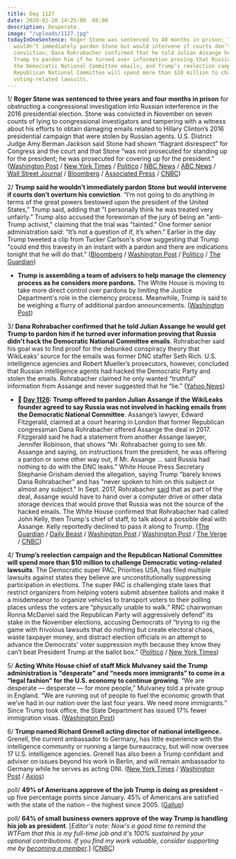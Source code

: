 ```yaml
---
title: Day 1127
date: 2020-02-20 14:25:00 -08:00
description: Desperate.
image: "/uploads/1127.jpg"
todayInOneSentence: Roger Stone was sentenced to 40 months in prison; Trump said he
  wouldn’t immediately pardon Stone but would intervene if courts don’t overturn his
  conviction; Dana Rohrabacher confirmed that he told Julian Assange he would get
  Trump to pardon him if he turned over information proving that Russia didn't hack
  the Democratic National Committee emails; and Trump’s reelection campaign and the
  Republican National Committee will spend more than $10 million to challenge Democratic
  voting-related lawsuits.
---
```


1/ **Roger Stone was sentenced to three years and four months in prison** for obstructing a congressional investigation into Russian interference in the 2016 presidential election. Stone was convicted in November on seven counts of lying to congressional investigators and tampering with a witness about his efforts to obtain damaging emails related to Hillary Clinton’s 2016 presidential campaign that were stolen by Russian agents. U.S. District Judge Amy Berman Jackson said Stone had shown “flagrant disrespect” for Congress and the court and that Stone “was not prosecuted for standing up for the president; he was prosecuted for covering up for the president.” ([Washington Post](https://www.washingtonpost.com/local/public-safety/roger-stone-sentence-due-thursday-in-federal-court/2020/02/19/2e01bfc8-4c38-11ea-9b5c-eac5b16dafaa_story.html) / [New York Times](https://www.nytimes.com/2020/02/20/us/roger-stone-40-months-sentencing-verdict.html) / [Politico](https://www.politico.com/news/2020/02/20/roger-stone-sentenced-to-over-three-years-in-prison-116326) / [NBC News](https://www.nbcnews.com/politics/justice-department/trump-associate-roger-stone-sentenced-3-years-4-months-prison-n1138516) / [ABC News](https://abcnews.go.com/Politics/trump-friend-campaign-adviser-roger-stone-faces-sentencing/story?id=69098908) / [Wall Street Journal](https://www.wsj.com/articles/roger-stone-longtime-trump-political-adviser-sentenced-11582200000?mod=hp_lead_pos5) / [Bloomberg](https://www.bloomberg.com/news/articles/2020-02-20/roger-stone-sentenced-to-more-than-three-years-in-prison?srnd=politics-vp&sref=MIBMEEoj) / [Associated Press](https://apnews.com/3f25972591780e9750d6fc17bcff506b) / [CNBC](https://www.cnbc.com/2020/02/20/trump-friend-roger-stone-sentenced-to-prison-for-wikileaks-lies.html))

2/ **Trump said he wouldn’t immediately pardon Stone but would intervene if courts don’t overturn his conviction**. “I’m not going to do anything in terms of the great powers bestowed upon the president of the United States,” Trump said, adding that "I personally think he was treated very unfairly.” Trump also accused the forewoman of the jury of being an "anti-Trump activist," claiming that the trial was "tainted." One former senior administration said: “It’s not a question of if, it’s when.” Earlier in the day Trump tweeted a clip from Tucker Carlson's show suggesting that Trump "could end this travesty in an instant with a pardon and there are indications tonight that he will do that." ([Bloomberg](https://www.bloomberg.com/news/articles/2020-02-20/trump-says-he-won-t-pardon-stone-now-but-complains-about-trial) / [Washington Post](https://www.washingtonpost.com/nation/2020/02/20/trump-tweeting-tucker-carlson-segment-hints-possible-pardon-roger-stone/) / [Politico](https://www.politico.com/news/2020/02/20/roger-stone-pardon-saga-116172) / [The Guardian](https://www.theguardian.com/us-news/live/2020/feb/20/roger-stone-sentenced-democrats-debate-bloomberg-trump))

* **Trump is assembling a team of advisers to help manage the clemency process as he considers more pardons.** The White House is moving to take more direct control over pardons by limiting the Justice Department's role in the clemency process. Meanwhile, Trump is said to be weighing a flurry of additional pardon announcements. ([Washington Post](https://www.washingtonpost.com/politics/white-house-assembles-team-of-advisers-to-guide-clemency-process-as-trump-considers-more-pardons/2020/02/19/752d04d2-532e-11ea-929a-64efa7482a77_story.html))

3/ **Dana Rohrabacher confirmed that he told Julian Assange he would get Trump to pardon him if he turned over information proving that Russia didn't hack the Democratic National Committee emails**. Rohrabacher said his goal was to find proof for the debunked conspiracy theory that WikiLeaks’ source for the emails was former DNC staffer Seth Rich. U.S. intelligence agencies and Robert Mueller’s prosecutors, however, concluded that Russian intelligence agents had hacked the Democratic Party and stolen the emails. Rohrabacher claimed he only wanted “truthful” information from Assange and never suggested that he “lie.” ([Yahoo News](https://news.yahoo.com/rohrabacher-confirms-he-offered-trump-pardon-to-assange-for-proof-russia-didnt-hack-dnc-email-131438007.html?soc_src=hl-viewer&soc_trk=tw))

* **📌 [Day 1126](https://whatthefuckjusthappenedtoday.com/2020/02/19/day-1126/#1-trump-offered-to-pardon-julian-ass): Trump offered to pardon Julian Assange if the WikiLeaks founder agreed to say Russia was not involved in hacking emails from the Democratic National Committee**. Assange’s lawyer, Edward Fitzgerald, claimed at a court hearing in London that former Republican congressman Dana Rohrabacher offered Assange the deal in 2017. Fitzgerald said he had a statement from another Assange lawyer, Jennifer Robinson, that shows “Mr. Rohrabacher going to see Mr. Assange and saying, on instructions from the president, he was offering a pardon or some other way out, if Mr. Assange … said Russia had nothing to do with the DNC leaks.” White House Press Secretary Stephanie Grisham denied the allegation, saying Trump "barely knows Dana Rohrabacher" and has "never spoken to him on this subject or almost any subject." In Sept. 2017, Rohrabacher [said](https://www.wsj.com/articles/gop-congressman-sought-trump-deal-on-wikileaks-russia-1505509918) that as part of the deal, Assange would have to hand over a computer drive or other data storage devices that would prove that Russia was not the source of the hacked emails. The White House confirmed that Rohrabacher had called John Kelly, then Trump's chief of staff, to talk about a possible deal with Assange. Kelly reportedly declined to pass it along to Trump. ([The Guardian](https://www.theguardian.com/media/2020/feb/19/donald-trump-offered-julian-assange-pardon-russia-hack-wikileaks) / [Daily Beast](https://www.thedailybeast.com/trump-offered-assange-pardon-if-he-covered-up-russian-hack-court-hears) / [Washington Post](https://www.washingtonpost.com/world/assange-lawyer-claims-congressman-offered-pardon-on-behalf-of-trump-in-exchange-for-absolving-russia-in-wikileaks-dnc-case/2020/02/19/1befc894-534e-11ea-80ce-37a8d4266c09_story.html) / [Washington Post](https://www.washingtonpost.com/politics/2020/02/19/white-house-denies-julian-assanges-pardon-claim-heres-what-we-know-about-it/) / [The Verge](https://www.theverge.com/2020/2/19/21144074/assange-trump-pardon-extradition-trial-dana-rorbacher-russia) / [CNBC](https://www.cnbc.com/2020/02/19/trump-offered-julian-assange-pardon-for-covering-up-russian-hacking.html))

4/ **Trump’s reelection campaign and the Republican National Committee will spend more than $10 million to challenge Democratic voting-related lawsuits**. The Democratic super PAC, Priorities USA, has filed multiple lawsuits against states they believe are unconstitutionally suppressing participation in elections. The super PAC is challenging state laws that restrict organizers from helping voters submit absentee ballots and make it a misdemeanor to organize vehicles to transport voters to their polling places unless the voters are “physically unable to walk.” RNC chairwoman Ronna McDaniel said the Republican Party will aggressively defend” its stake in the November elections, accusing Democrats of “trying to rig the game with frivolous lawsuits that do nothing but create electoral chaos, waste taxpayer money, and distract election officials in an attempt to advance the Democrats’ voter suppression myth because they know they can’t beat President Trump at the ballot box.” ([Politico](https://www.politico.com/news/2020/02/20/michigan-voting-lawsuits-rnc-trump-116142) / [New York Times](https://www.nytimes.com/aponline/2020/02/20/us/politics/ap-us-trump-rnc.html))

5/ **Acting White House chief of staff Mick Mulvaney said the Trump administration is "desperate" and “needs more immigrants” to come in a “legal fashion" for the U.S. economy to continue growing**. “We are desperate — desperate — for more people,” Mulvaney told a private group in England. “We are running out of people to fuel the economic growth that we’ve had in our nation over the last four years. We need more immigrants.” Since Trump took office, the State Department has issued 17% fewer immigration visas. ([Washington Post](https://www.washingtonpost.com/politics/mulvaney-says-us-is-desperate-for-more-legal-immigrants/2020/02/20/946292b2-5401-11ea-87b2-101dc5477dd7_story.html))

6/ **Trump named Richard Grenell acting director of national intelligence.** Grenell, the current ambassador to Germany, has little experience with the intelligence community or running a large bureaucracy, but will now oversee 17 U.S. intelligence agencies. Grenell has also been a Trump confidant and adviser on issues beyond his work in Berlin, and will remain ambassador to Germany while he serves as acting DNI. ([New York Times](https://www.nytimes.com/2020/02/19/us/politics/dni-national-intelligence-director-grenell.html) / [Washington Post](https://www.washingtonpost.com/national-security/trump-to-name-richard-grenell-us-ambassador-to-germany-as-acting-head-of-intelligence/2020/02/19/640a0716-536c-11ea-929a-64efa7482a77_story.html) / [Axios](https://www.axios.com/trump-richard-grenell-acting-dni-intelligence-50282c35-d802-41ae-9ea3-efba8fbbf02d.html))

poll/ **49% of Americans approve of the job Trump is doing as president** – up five percentage points since January. 45% of Americans are satisfied with the state of the nation – the highest since 2005. ([Gallup](https://news.gallup.com/poll/286280/trump-job-approval-steady.aspx))

poll/ **64% of small business owners approve of the way Trump is handling his job as president**. \[*Editor's note: Now's a good time to remind the WTFam that this is my full-time job and it's 100% sustained by your optional contributions. If you find my work valuable, consider supporting me by [becoming a member](https://whatthefuckjusthappenedtoday.com/membership/)*.\] ([CNBC](https://www.cnbc.com/2020/02/20/trumps-approval-rating-among-small-biz-owners-hits-64percent-survey-shows.html))